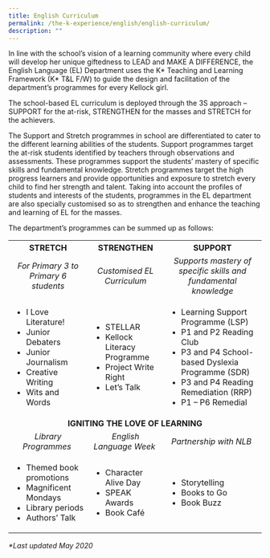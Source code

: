 ```yaml
---
title: English Curriculum
permalink: /the-k-experience/english/english-curriculum/
description: ""
---
```


<p>In line with the school&rsquo;s vision of a learning community where every child will develop her unique giftedness to LEAD and MAKE A DIFFERENCE, the English Language (EL) Department uses the K* Teaching and Learning Framework (K* T&amp;L F/W) to guide the design and facilitation of the department&rsquo;s programmes for every Kellock girl.&nbsp;</p>
<p>The school-based EL curriculum is deployed through the 3S approach &ndash; SUPPORT for the at-risk, STRENGTHEN for the masses and STRETCH for the achievers.</p>
<p>The Support and Stretch programmes in school are differentiated to cater to the different learning abilities of the students. Support programmes target the at-risk students identified by teachers through observations and assessments. These programmes support the students&rsquo; mastery of specific skills and fundamental knowledge. Stretch programmes target the high progress learners and provide opportunities and exposure to stretch every child to find her strength and talent. Taking into account the profiles of students and interests of the students, programmes in the EL department are also specially customised so as to strengthen and enhance the teaching and learning of EL for the masses.&nbsp;</p>
<p>The department&rsquo;s programmes can be summed up as follows:</p>
<table>
<tbody>
<tr>
<th style="text-align: center;">STRETCH</th>
<th style="text-align: center;">STRENGTHEN</th>
<th style="text-align: center;">SUPPORT</th>
</tr>
<tr>
<td style="text-align: center;"><em>For Primary 3 to Primary 6 students</em></td>
<td style="text-align: center;"><em>Customised EL Curriculum</em></td>
<td style="text-align: center;"><em>Supports mastery of specific skills and fundamental knowledge</em></td>
</tr>
<tr>
<td>
<ul>
<li>I Love Literature!</li>
<li>Junior Debaters</li>
<li>Junior Journalism</li>
<li>Creative Writing&nbsp;</li>
<li>Wits and Words</li>
</ul>
</td>
<td>
<ul>
<li>STELLAR</li>
<li>Kellock Literacy Programme</li>
<li>Project Write Right</li>
<li>Let&rsquo;s Talk</li>
</ul>
</td>
<td>
<ul>
<li>Learning Support Programme (LSP)</li>
<li>P1 and P2 Reading Club</li>
<li>P3 and P4 School-based Dyslexia Programme (SDR)</li>
<li>P3 and P4 Reading Remediation (RRP)</li>
<li>P1 &ndash; P6 Remedial&nbsp;</li>
</ul>
</td>
</tr>
<tr>
<td style="text-align: center;" colspan="3"><strong>IGNITING THE LOVE OF LEARNING </strong></td>
</tr>
<tr>
<td style="text-align: center;"><em>Library Programmes&nbsp;</em></td>
<td style="text-align: center;"><em>English Language Week&nbsp;</em></td>
<td style="text-align: center;"><em>Partnership with NLB&nbsp;</em></td>
</tr>
<tr>
<td>
<ul>
<li>Themed book promotions</li>
<li>Magnificent Mondays</li>
<li>Library periods</li>
<li>Authors&rsquo; Talk</li>
</ul>
</td>
<td>
<ul>
<li>Character Alive Day</li>
<li>SPEAK Awards</li>
<li>Book Caf&eacute;</li>
</ul>
</td>
<td>
<ul>
<li>Storytelling</li>
<li>Books to Go</li>
<li>Book Buzz</li>
</ul>
</td>
</tr>
</tbody>
</table>
<p><em>*Last updated May 2020</em></p>